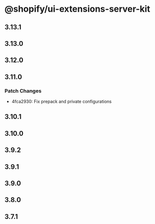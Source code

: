 # @shopify/ui-extensions-server-kit

## 3.13.1

## 3.13.0

## 3.12.0

## 3.11.0

### Patch Changes

- 4fca2930: Fix prepack and private configurations

## 3.10.1

## 3.10.0

## 3.9.2

## 3.9.1

## 3.9.0

## 3.8.0

## 3.7.1
